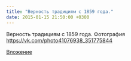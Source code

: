```yaml
---
title: "Верность традициям с 1859 года."
date: 2015-01-15 21:50:00 +0300
---
```


Верность традициям с 1859 года.
Фотография
https://vk.com/photo41076938_351775844

[Вложение](https://vk.com/photo41076938_351775844)
